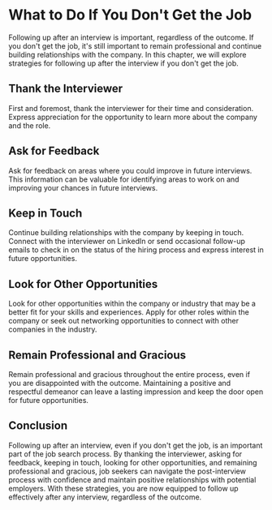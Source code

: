 What to Do If You Don't Get the Job
================================================================================

Following up after an interview is important, regardless of the outcome. If you don't get the job, it's still important to remain professional and continue building relationships with the company. In this chapter, we will explore strategies for following up after the interview if you don't get the job.

Thank the Interviewer
---------------------

First and foremost, thank the interviewer for their time and consideration. Express appreciation for the opportunity to learn more about the company and the role.

Ask for Feedback
----------------

Ask for feedback on areas where you could improve in future interviews. This information can be valuable for identifying areas to work on and improving your chances in future interviews.

Keep in Touch
-------------

Continue building relationships with the company by keeping in touch. Connect with the interviewer on LinkedIn or send occasional follow-up emails to check in on the status of the hiring process and express interest in future opportunities.

Look for Other Opportunities
----------------------------

Look for other opportunities within the company or industry that may be a better fit for your skills and experiences. Apply for other roles within the company or seek out networking opportunities to connect with other companies in the industry.

Remain Professional and Gracious
--------------------------------

Remain professional and gracious throughout the entire process, even if you are disappointed with the outcome. Maintaining a positive and respectful demeanor can leave a lasting impression and keep the door open for future opportunities.

Conclusion
----------

Following up after an interview, even if you don't get the job, is an important part of the job search process. By thanking the interviewer, asking for feedback, keeping in touch, looking for other opportunities, and remaining professional and gracious, job seekers can navigate the post-interview process with confidence and maintain positive relationships with potential employers. With these strategies, you are now equipped to follow up effectively after any interview, regardless of the outcome.
